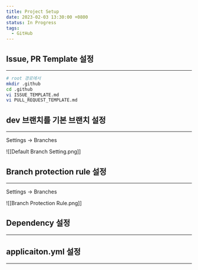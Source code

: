 ```yaml
---
title: Project Setup
date: 2023-02-03 13:30:00 +0800
status: In Progress
tags:
  - GitHub
---
```


## Issue, PR Template 설정

---

```bash
# root 경로에서
mkdir .github
cd .github
vi ISSUE_TEMPLATE.md
vi PULL_REQUEST_TEMPLATE.md
```

## dev 브랜치를 기본 브랜치 설정

---

Settings → Branches

![[Default Branch Setting.png]]

## Branch protection rule 설정

---

Settings → Branches

![[Branch Protection Rule.png]]

## Dependency 설정

---

## applicaiton.yml 설정

---
